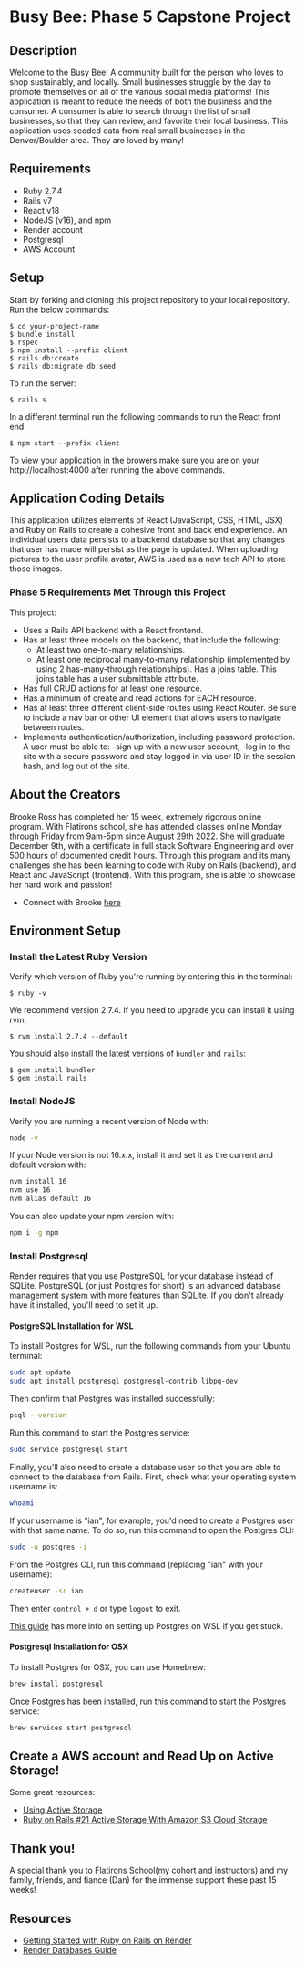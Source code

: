 # Busy Bee: Phase 5 Capstone Project

## Description

Welcome to the Busy Bee! A community built for the person who loves to shop sustainably, and locally. Small businesses struggle by the day to promote themselves on all of the various social media platforms! This application is meant to reduce the needs of both the business and the consumer. A consumer is able to search through the list of small businesses, so that they can review, and favorite their local business. This application uses seeded data from real small businesses in the Denver/Boulder area. They are loved by many!

## Requirements

- Ruby 2.7.4
- Rails v7
- React v18
- NodeJS (v16), and npm
- Render account
- Postgresql
- AWS Account 

## Setup

Start by forking and cloning this project repository to your local repository. Run the below commands:

```console
$ cd your-project-name
$ bundle install
$ rspec
$ npm install --prefix client
$ rails db:create
$ rails db:migrate db:seed
```

To run the server:
```console
$ rails s
```

In a different terminal run the following commands to run the React front end:
```console
$ npm start --prefix client
```

To view your application in the browers make sure you are on your http://localhost:4000 after running the above commands.

## Application Coding Details

This application utilizes elements of React (JavaScript, CSS, HTML, JSX) and Ruby on Rails to create a cohesive front and back end experience. An individual users data persists to a backend database so that any changes that user has made will persist as the page is updated. When uploading pictures to the user profile avatar, AWS is used as a new tech API to store those images. 

### Phase 5 Requirements Met Through this Project
This project:

- Uses a Rails API backend with a React frontend.
- Has at least three models on the backend, that include the following:
  - At least two one-to-many relationships.
  - At least one reciprocal many-to-many relationship (implemented by using 2 has-many-through relationships). Has a joins table. This joins table has a user submittable attribute.
- Has full CRUD actions for at least one resource.
- Has a minimum of create and read actions for EACH resource.
- Has at least three different client-side routes using React Router. Be sure to include a nav bar or other UI element that allows users to navigate between routes.
- Implements authentication/authorization, including password protection. A user must be able to:
  -sign up with a new user account,
  -log in to the site with a secure password and stay logged in via user ID in the session hash, and
log out of the site.

## About the Creators 
 Brooke Ross has completed her 15 week, extremely rigorous online program. With Flatirons school, she has attended classes online Monday through Friday from 9am-5pm since August 29th 2022. She will graduate December 9th, with a certificate in full stack Software Engineering and over 500 hours of documented credit hours. Through this program and its many challenges she has been learning to code with Ruby on Rails (backend), and React and JavaScript (frontend). With this program, she is able to showcase her hard work and passion!
 
- Connect with Brooke [here](https://www.linkedin.com/in/brooke-ross-se/)

## Environment Setup

### Install the Latest Ruby Version

Verify which version of Ruby you're running by entering this in the terminal:

```console
$ ruby -v
```

We recommend version 2.7.4. If you need to upgrade you can install it using rvm:

```console
$ rvm install 2.7.4 --default
```

You should also install the latest versions of `bundler` and `rails`:

```console
$ gem install bundler
$ gem install rails
```

### Install NodeJS

Verify you are running a recent version of Node with:

```sh
node -v
```

If your Node version is not 16.x.x, install it and set it as the current and
default version with:

```sh
nvm install 16
nvm use 16
nvm alias default 16
```

You can also update your npm version with:

```sh
npm i -g npm
```

### Install Postgresql

Render requires that you use PostgreSQL for your database instead of SQLite.
PostgreSQL (or just Postgres for short) is an advanced database management
system with more features than SQLite. If you don't already have it installed,
you'll need to set it up.

#### PostgreSQL Installation for WSL

To install Postgres for WSL, run the following commands from your Ubuntu terminal:

```sh
sudo apt update
sudo apt install postgresql postgresql-contrib libpq-dev
```

Then confirm that Postgres was installed successfully:

```sh
psql --version
```

Run this command to start the Postgres service:

```sh
sudo service postgresql start
```

Finally, you'll also need to create a database user so that you are able to
connect to the database from Rails. First, check what your operating system
username is:

```sh
whoami
```

If your username is "ian", for example, you'd need to create a Postgres user
with that same name. To do so, run this command to open the Postgres CLI:

```sh
sudo -u postgres -i
```

From the Postgres CLI, run this command (replacing "ian" with your username):

```sh
createuser -sr ian
```

Then enter `control + d` or type `logout` to exit.

[This guide][postgresql wsl] has more info on setting up Postgres on WSL if you
get stuck.

[postgresql wsl]: https://docs.microsoft.com/en-us/windows/wsl/tutorials/wsl-database#install-postgresql

#### Postgresql Installation for OSX

To install Postgres for OSX, you can use Homebrew:

```sh
brew install postgresql
```

Once Postgres has been installed, run this command to start the Postgres
service:

```sh
brew services start postgresql
```
## Create a AWS account and Read Up on Active Storage!
Some great resources: 
- [Using Active Storage](https://medium.com/nerd-for-tech/handling-images-part-1-using-active-storage-in-rails-6-with-amazon-s3-buckets-92b739fa790)
- [Ruby on Rails #21 Active Storage With Amazon S3 Cloud Storage](https://www.youtube.com/watch?v=OWBWXOcx1rU)

## Thank you!
A special thank you to Flatirons School(my cohort and instructors) and my family, friends, and fiance (Dan) for the immense support these past 15 weeks! 
## Resources

- [Getting Started with Ruby on Rails on Render](https://render.com/docs/deploy-rails)
- [Render Databases Guide](https://render.com/docs/databases)
